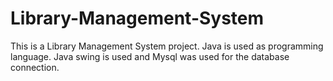 # Library-Management-System
This is a Library Management System project. Java is used as programming language. Java swing is used and Mysql was used for the database connection.
